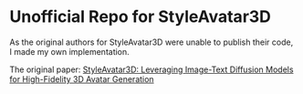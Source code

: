 # Unofficial Repo for StyleAvatar3D

As the original authors for StyleAvatar3D were unable to publish their code, I made my own implementation.

The original paper: [StyleAvatar3D: Leveraging Image-Text Diffusion Models for High-Fidelity 3D Avatar Generation](https://arxiv.org/abs/2305.19012)

